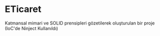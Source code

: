 # ETicaret
Katmansal mimari ve SOLID prensipleri gözetilerek oluşturulan bir proje (IoC'de Ninject Kullanıldı) 
